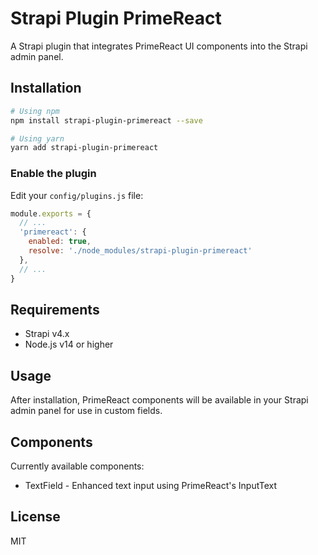 
# Strapi Plugin PrimeReact

A Strapi plugin that integrates PrimeReact UI components into the Strapi admin panel.

## Installation

```bash
# Using npm
npm install strapi-plugin-primereact --save

# Using yarn
yarn add strapi-plugin-primereact
```

### Enable the plugin

Edit your `config/plugins.js` file:

```js
module.exports = {
  // ...
  'primereact': {
    enabled: true,
    resolve: './node_modules/strapi-plugin-primereact'
  },
  // ...
}
```

## Requirements

- Strapi v4.x
- Node.js v14 or higher

## Usage

After installation, PrimeReact components will be available in your Strapi admin panel for use in custom fields.

## Components

Currently available components:

- TextField - Enhanced text input using PrimeReact's InputText

## License

MIT
